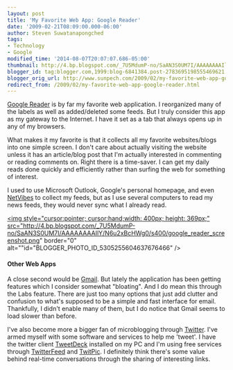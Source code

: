 ```yaml
---
layout: post
title: 'My Favorite Web App: Google Reader'
date: '2009-02-21T08:09:00.000-06:00'
author: Steven Suwatanapongched
tags:
- Technology
- Google
modified_time: '2014-08-07T20:07:07.686-05:00'
thumbnail: http://4.bp.blogspot.com/_7U5MdumP-no/SaAN3S0UM7I/AAAAAAAAIlY/N6u2xBcHWg0/s600/google_reader_screenshot.png
blogger_id: tag:blogger.com,1999:blog-6841384.post-2783695198555469621
blogger_orig_url: http://www.sunpech.com/2009/02/my-favorite-web-app-google-reader.html
redirect_from: /2009/02/my-favorite-web-app-google-reader.html
---
```


<a href="http://reader.google.com">Google Reader</a> is by far my favorite web application.  I reorganized many of the labels as well as added/deleted some feeds.  But I truly consider this app as my gateway to the Internet.  I have it set as a tab that always opens up in any of my browsers.

What makes it my favorite is that it collects all my favorite websites/blogs into one simple screen.  I don't care about actually visiting the website unless it has an article/blog post that I'm actually interested in commenting or reading comments on.  Right there is a time-saver.  I can get my daily reads done quickly and efficiently rather than surfing the web for something of interest.

I used to use Microsoft Outlook, Google's personal homepage, and even <a href="http://www.netvibes.com">NetVibes</a> to collect my feeds, but as I use several computers to read my news feeds, they would never sync what I already read.

<a href="http://4.bp.blogspot.com/_7U5MdumP-no/SaAN3S0UM7I/AAAAAAAAIlY/N6u2xBcHWg0/s1600-h/google_reader_screenshot.png"><img style="cursor:pointer; cursor:hand;width: 400px; height: 369px;" src="http://4.bp.blogspot.com/_7U5MdumP-no/SaAN3S0UM7I/AAAAAAAAIlY/N6u2xBcHWg0/s400/google_reader_screenshot.png" border="0" alt=""id="BLOGGER_PHOTO_ID_5305255604637676466" /></a>

#### Other Web Apps
A close second would be <a href="http://mail.google.com">Gmail</a>.  But lately the application has been getting features which I consider somewhat "bloating".  And I do mean this through the Labs feature.  There are just too many options that just add clutter and confusion to what's supposed to be a simple and fast interface for email.  Thankfully, I didn't enable many of them, but I do notice that Gmail seems to load slower than before.

I've also become more a bigger fan of microblogging through <a href="http://www.twitter.com">Twitter</a>.  I've armed myself with some software and services to help me 'tweet'.  I have the twitter client <a href="http://www.tweetdeck.com">TweetDeck</a> installed on my PC and I'm using free services through <a href="http://twitterfeed.com">TwitterFeed</a> and <a href="http://twitpic.com">TwitPic</a>.  I definitely think there's some value behind real-time conversations through the sharing of interesting links.